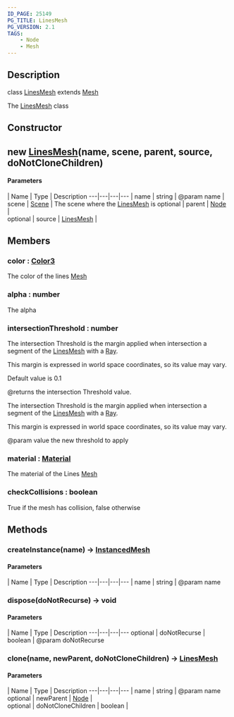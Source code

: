 ```yaml
---
ID_PAGE: 25149
PG_TITLE: LinesMesh
PG_VERSION: 2.1
TAGS:
    - Node
    - Mesh
---
```

## Description

class [LinesMesh](/classes/2.4/LinesMesh) extends [Mesh](/classes/2.4/Mesh)

The [LinesMesh](/classes/2.4/LinesMesh) class

## Constructor

## new [LinesMesh](/classes/2.4/LinesMesh)(name, scene, parent, source, doNotCloneChildren)



#### Parameters
 | Name | Type | Description
---|---|---|---
 | name | string |    @param name
 | scene | [Scene](/classes/2.4/Scene) |    The scene where the [LinesMesh](/classes/2.4/LinesMesh) is
optional | parent | [Node](/classes/2.4/Node) |   
optional | source | [LinesMesh](/classes/2.4/LinesMesh) |   
## Members

### color : [Color3](/classes/2.4/Color3)

The color of the lines [Mesh](/classes/2.4/Mesh)

### alpha : number

The alpha

### intersectionThreshold : number

The intersection Threshold is the margin applied when intersection a segment of the [LinesMesh](/classes/2.4/LinesMesh) with a [Ray](/classes/2.4/Ray).

This margin is expressed in world space coordinates, so its value may vary.

Default value is 0.1

@returns the intersection Threshold value.

The intersection Threshold is the margin applied when intersection a segment of the [LinesMesh](/classes/2.4/LinesMesh) with a [Ray](/classes/2.4/Ray).

This margin is expressed in world space coordinates, so its value may vary.

@param value the new threshold to apply

### material : [Material](/classes/2.4/Material)

The material of the Lines [Mesh](/classes/2.4/Mesh)

### checkCollisions : boolean

True if the mesh has collision, false otherwise

## Methods

### createInstance(name) &rarr; [InstancedMesh](/classes/2.4/InstancedMesh)



#### Parameters
 | Name | Type | Description
---|---|---|---
 | name | string |    @param name

### dispose(doNotRecurse) &rarr; void



#### Parameters
 | Name | Type | Description
---|---|---|---
optional | doNotRecurse | boolean |    @param doNotRecurse

### clone(name, newParent, doNotCloneChildren) &rarr; [LinesMesh](/classes/2.4/LinesMesh)



#### Parameters
 | Name | Type | Description
---|---|---|---
 | name | string |    @param name
optional | newParent | [Node](/classes/2.4/Node) |   
optional | doNotCloneChildren | boolean |   
